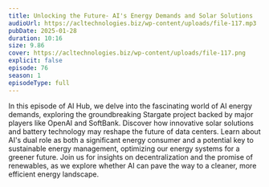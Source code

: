 ```yaml
---
title: Unlocking the Future- AI's Energy Demands and Solar Solutions 
audioUrl: https://acltechnologies.biz/wp-content/uploads/file-117.mp3
pubDate: 2025-01-28
duration: 10:16
size: 9.86
cover: https://acltechnologies.biz/wp-content/uploads/file-117.png
explicit: false
episode: 76
season: 1
episodeType: full
---
```

In this episode of AI Hub, we delve into the fascinating world of AI energy demands, exploring the groundbreaking Stargate project backed by major players like OpenAI and SoftBank. Discover how innovative solar solutions and battery technology may reshape the future of data centers. Learn about AI's dual role as both a significant energy consumer and a potential key to sustainable energy management, optimizing our energy systems for a greener future. Join us for insights on decentralization and the promise of renewables, as we explore whether AI can pave the way to a cleaner, more efficient energy landscape.